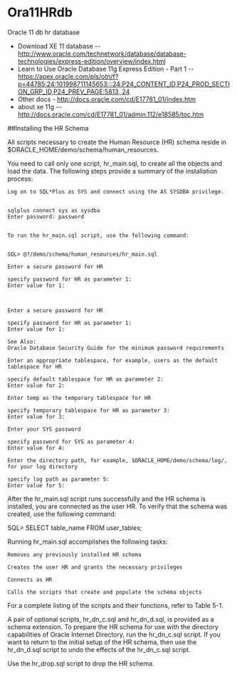 Ora11HRdb
=========

Oracle 11 db hr database


* Download XE 11 database -- http://www.oracle.com/technetwork/database/database-technologies/express-edition/overview/index.html
* Learn to Use Oracle Database 11g Express Edition - Part 1  -- https://apex.oracle.com/pls/otn/f?p=44785:24:101998711145653:::24:P24_CONTENT_ID,P24_PROD_SECTION_GRP_ID,P24_PREV_PAGE:5813,,24
* Other docs - http://docs.oracle.com/cd/E17781_01/index.htm
* about xe 11g -- http://docs.oracle.com/cd/E17781_01/admin.112/e18585/toc.htm
 

##Installing the HR Schema

All scripts necessary to create the Human Resource (HR) schema reside in $ORACLE_HOME/demo/schema/human_resources.

You need to call only one script, hr_main.sql, to create all the objects and load the data. The following steps provide a summary of the installation process:

    Log on to SQL*Plus as SYS and connect using the AS SYSDBA privilege.


    sqlplus connect sys as sysdba
    Enter password: password


    To run the hr_main.sql script, use the following command:


    SQL> @?/demo/schema/human_resources/hr_main.sql

    Enter a secure password for HR

    specify password for HR as parameter 1:
    Enter value for 1:
    
    

    Enter a secure password for HR

    specify password for HR as parameter 1:
    Enter value for 1:

    See Also:
    Oracle Database Security Guide for the minimum password requirements

    Enter an appropriate tablespace, for example, users as the default tablespace for HR

    specify default tablespace for HR as parameter 2:
    Enter value for 2:

    Enter temp as the temporary tablespace for HR

    specify temporary tablespace for HR as parameter 3:
    Enter value for 3:

    Enter your SYS password

    specify password for SYS as parameter 4:
    Enter value for 4:

    Enter the directory path, for example, $ORACLE_HOME/demo/schema/log/, for your log directory

    specify log path as parameter 5:
    Enter value for 5:

After the hr_main.sql script runs successfully and the HR schema is installed, you are connected as the user HR. To verify that the schema was created, use the following command:

SQL> SELECT       table_name FROM user_tables;

Running hr_main.sql accomplishes the following tasks:

    Removes any previously installed HR schema

    Creates the user HR and grants the necessary privileges

    Connects as HR

    Calls the scripts that create and populate the schema objects

For a complete listing of the scripts and their functions, refer to Table 5-1.

A pair of optional scripts, hr_dn_c.sql and hr_dn_d.sql, is provided as a schema extension. To prepare the HR schema for use with the directory capabilities of Oracle Internet Directory, run the hr_dn_c.sql script. If you want to return to the initial setup of the HR schema, then use the hr_dn_d.sql script to undo the effects of the hr_dn_c.sql script.

Use the hr_drop.sql script to drop the HR schema.
